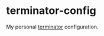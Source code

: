 # terminator-config
My personal [terminator](http://gnometerminator.blogspot.in/p/introduction.html) configuration.
